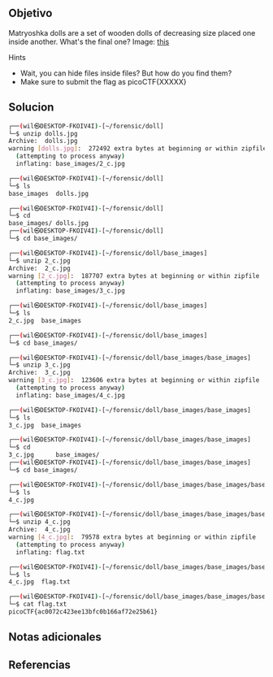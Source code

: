 ## Objetivo
Matryoshka dolls are a set of wooden dolls of decreasing size placed one inside another. What's the final one? Image: [this](https://mercury.picoctf.net/static/f6cc2560a70b1ea811c151accba5390f/dolls.jpg)

Hints
- Wait, you can hide files inside files? But how do you find them?
- Make sure to submit the flag as picoCTF{XXXXX}

## Solucion

```bash
┌──(wil㉿DESKTOP-FKOIV4I)-[~/forensic/doll]
└─$ unzip dolls.jpg
Archive:  dolls.jpg
warning [dolls.jpg]:  272492 extra bytes at beginning or within zipfile
  (attempting to process anyway)
  inflating: base_images/2_c.jpg

┌──(wil㉿DESKTOP-FKOIV4I)-[~/forensic/doll]
└─$ ls
base_images  dolls.jpg

┌──(wil㉿DESKTOP-FKOIV4I)-[~/forensic/doll]
└─$ cd
base_images/ dolls.jpg
┌──(wil㉿DESKTOP-FKOIV4I)-[~/forensic/doll]
└─$ cd base_images/

┌──(wil㉿DESKTOP-FKOIV4I)-[~/forensic/doll/base_images]
└─$ unzip 2_c.jpg
Archive:  2_c.jpg
warning [2_c.jpg]:  187707 extra bytes at beginning or within zipfile
  (attempting to process anyway)
  inflating: base_images/3_c.jpg

┌──(wil㉿DESKTOP-FKOIV4I)-[~/forensic/doll/base_images]
└─$ ls
2_c.jpg  base_images

┌──(wil㉿DESKTOP-FKOIV4I)-[~/forensic/doll/base_images]
└─$ cd base_images/

┌──(wil㉿DESKTOP-FKOIV4I)-[~/forensic/doll/base_images/base_images]
└─$ unzip 3_c.jpg
Archive:  3_c.jpg
warning [3_c.jpg]:  123606 extra bytes at beginning or within zipfile
  (attempting to process anyway)
  inflating: base_images/4_c.jpg

┌──(wil㉿DESKTOP-FKOIV4I)-[~/forensic/doll/base_images/base_images]
└─$ ls
3_c.jpg  base_images

┌──(wil㉿DESKTOP-FKOIV4I)-[~/forensic/doll/base_images/base_images]
└─$ cd
3_c.jpg      base_images/
┌──(wil㉿DESKTOP-FKOIV4I)-[~/forensic/doll/base_images/base_images]
└─$ cd base_images/

┌──(wil㉿DESKTOP-FKOIV4I)-[~/forensic/doll/base_images/base_images/base_images]
└─$ ls
4_c.jpg

┌──(wil㉿DESKTOP-FKOIV4I)-[~/forensic/doll/base_images/base_images/base_images]
└─$ unzip 4_c.jpg
Archive:  4_c.jpg
warning [4_c.jpg]:  79578 extra bytes at beginning or within zipfile
  (attempting to process anyway)
  inflating: flag.txt

┌──(wil㉿DESKTOP-FKOIV4I)-[~/forensic/doll/base_images/base_images/base_images]
└─$ ls
4_c.jpg  flag.txt

┌──(wil㉿DESKTOP-FKOIV4I)-[~/forensic/doll/base_images/base_images/base_images]
└─$ cat flag.txt
picoCTF{ac0072c423ee13bfc0b166af72e25b61}
```

## Notas adicionales
## Referencias